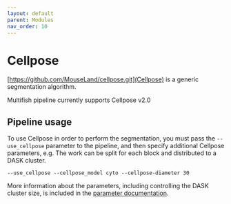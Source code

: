 ```yaml
---
layout: default
parent: Modules
nav_order: 10
---
```


# Cellpose

[https://github.com/MouseLand/cellpose.git](Cellpose) is a generic segmentation algorithm.

Multifish pipeline currently supports Cellpose v2.0

## Pipeline usage 

To use Cellpose in order to perform the segmentation, you must pass the `--use_cellpose` parameter to the pipeline, and then specify additional Cellpose parameters, e.g. The work can be split for each block and distributed to a DASK cluster.

```
--use_cellpose --cellpose_model cyto --cellpose-diameter 30
```

More information about the parameters, including controlling the DASK cluster size, is included in the [parameter documentation](../Parameters.html).

